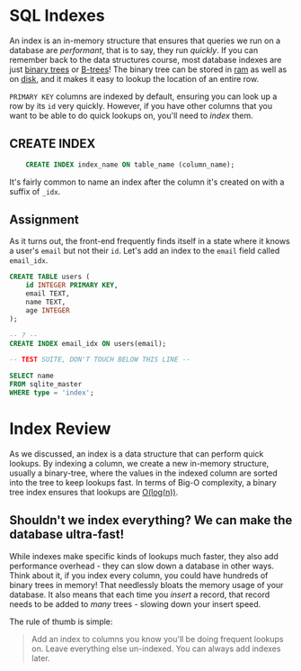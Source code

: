 # SQL Indexes

An index is an in-memory structure that ensures that queries we run on a database are _performant_, that is to say, they run _quickly_. If you can remember back to the data structures course, most database indexes are just [binary trees](https://en.wikipedia.org/wiki/Binary_tree) or [B-trees](https://en.wikipedia.org/wiki/B-tree)! The binary tree can be stored in [ram](https://en.wikipedia.org/wiki/Random-access_memory) as well as on [disk](https://en.wikipedia.org/wiki/Computer_data_storage), and it makes it easy to lookup the location of an entire row.

`PRIMARY KEY` columns are indexed by default, ensuring you can look up a row by its `id` very quickly. However, if you have other columns that you want to be able to do quick lookups on, you'll need to _index_ them.

## CREATE INDEX
```sql
    CREATE INDEX index_name ON table_name (column_name);
```

It's fairly common to name an index after the column it's created on with a suffix of `_idx`.

## Assignment

As it turns out, the front-end frequently finds itself in a state where it knows a user's `email` but not their `id`. Let's add an index to the `email` field called `email_idx`.

```sql
CREATE TABLE users (
    id INTEGER PRIMARY KEY,
    email TEXT,
    name TEXT,
    age INTEGER
);

-- ? --
CREATE INDEX email_idx ON users(email);

-- TEST SUITE, DON'T TOUCH BELOW THIS LINE --

SELECT name
FROM sqlite_master
WHERE type = 'index';
```

# Index Review

As we discussed, an index is a data structure that can perform quick lookups. By indexing a column, we create a new in-memory structure, usually a binary-tree, where the values in the indexed column are sorted into the tree to keep lookups fast. In terms of Big-O complexity, a binary tree index ensures that lookups are [O(log(n))](https://en.wikipedia.org/wiki/Big_O_notation).

## Shouldn't we index everything? We can make the database ultra-fast!

While indexes make specific kinds of lookups much faster, they also add performance overhead - they can slow down a database in other ways. Think about it, if you index every column, you could have hundreds of binary trees in memory! That needlessly bloats the memory usage of your database. It also means that each time you _insert_ a record, that record needs to be added to _many_ trees - slowing down your insert speed.

The rule of thumb is simple:

> Add an index to columns you know you'll be doing frequent lookups on. Leave everything else un-indexed. You can always add indexes later.